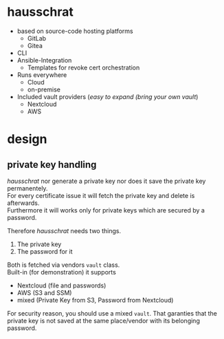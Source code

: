 # hausschrat

- based on source-code hosting platforms
  - GitLab
  - Gitea
- CLI
- Ansible-Integration
  - Templates for revoke cert orchestration
- Runs everywhere
  - Cloud
  - on-premise
- Included vault providers (_easy to expand (bring your own vault_)
  - Nextcloud
  - AWS

# design

## private key handling

_hausschrat_ nor generate a private key nor does it save the private key permanentely.  
For every certificate issue it will fetch the private key and delete is afterwards.  
Furthermore it will works only for private keys which are secured by a password.  

Therefore _hausschrat_ needs two things.  

1. The private key
2. The password for it

Both is fetched via vendors `vault` class.  
Built-in (for demonstration) it supports  
* Nextcloud (file and passwords)
* AWS (S3 and SSM)
* mixed (Private Key from S3, Password from Nextcloud)

For security reason, you should use a mixed `vault`. That garanties that the
private key is not saved at the same place/vendor with its belonging password.